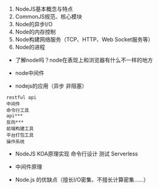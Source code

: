 1. NodeJS基本概念与特点
2. CommonJS规范、核心模块
3. Node的异步I/O
4. Node的内存控制
5. Node构建网络服务（TCP、HTTP、Web Socket服务等）
6. Node的进程


- 了解node吗？node在表现上和浏览器有什么不一样的地方
- node中间件

- nodejs的应用（异步 非阻塞）
``` 
restful api
中间件
命令行工具
api***
反向***
前端构建工具
平台打包工具
操作系统

```

- NodeJS
  KOA原理实现
  命令行设计
  测试
  Serverless
  
  
  
- 中间件原理
- Node.js 的优缺点（擅长I/O密集、不擅长计算密集……）
